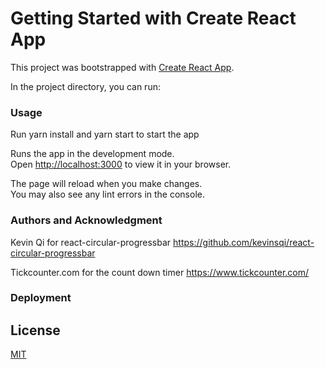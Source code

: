 # Getting Started with Create React App

This project was bootstrapped with [Create React App](https://github.com/facebook/create-react-app).

In the project directory, you can run:

### Usage

Run yarn install and yarn start to start the app

Runs the app in the development mode.\
Open [http://localhost:3000](http://localhost:3000) to view it in your browser.

The page will reload when you make changes.\
You may also see any lint errors in the console.

### Authors and Acknowledgment
Kevin Qi for react-circular-progressbar
https://github.com/kevinsqi/react-circular-progressbar

Tickcounter.com for the count down timer
https://www.tickcounter.com/

### Deployment



## License
[MIT](https://choosealicense.com/licenses/mit/)
